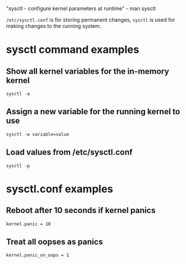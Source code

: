"sysctl - configure kernel parameters at runtime" - man sysctl

`/etc/sysctl.conf` is for storing permanent changes, `sysctl` is used for making changes to the running system.

# sysctl command examples

## Show all kernel variables for the in-memory kernel

```
sysctl -a
```

## Assign a new variable for the running kernel to use

```
sysctl -w variable=value
```

## Load values from /etc/sysctl.conf

```
sysctl -p
```

# sysctl.conf examples

## Reboot after 10 seconds if kernel panics

```
kernel.panic = 10
```

## Treat all oopses as panics

```
kernel.panic_on_oops = 1
```
